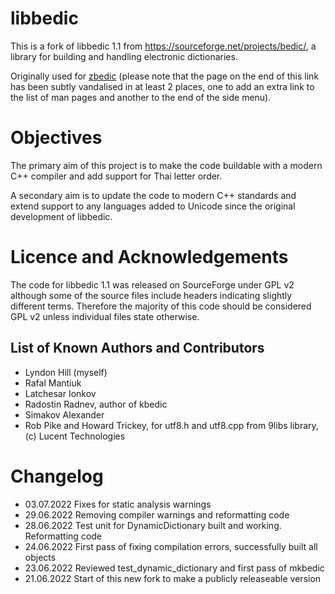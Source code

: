 # libbedic

This is a fork of libbedic 1.1 from https://sourceforge.net/projects/bedic/,
a library for building and handling electronic dictionaries.

Originally used for [zbedic](http://bedic.sourceforge.net/) (please note that
the page on the end of this link has been subtly vandalised in at least 2 places, one
to add an extra link to the list of man pages and another to the end of the side menu).

# Objectives

The primary aim of this project is to make the code buildable with a modern C++ compiler
and add support for Thai letter order.

A secondary aim is to update the code to modern C++ standards and extend support
to any languages added to Unicode since the original development of libbedic.

# Licence and Acknowledgements

The code for libbedic 1.1 was released on SourceForge under GPL v2 although some of the source
files include headers indicating slightly different terms. Therefore the majority
of this code should be considered GPL v2 unless individual files state otherwise.

## List of Known Authors and Contributors 

* Lyndon Hill (myself)
* Rafal Mantiuk
* Latchesar Ionkov
* Radostin Radnev, author of kbedic
* Simakov Alexander
* Rob Pike and Howard Trickey, for utf8.h and utf8.cpp from 9libs library, (c) Lucent Technologies

# Changelog

- 03.07.2022  Fixes for static analysis warnings
- 29.06.2022  Removing compiler warnings and reformatting code
- 28.06.2022  Test unit for DynamicDictionary built and working. Reformatting code
- 24.06.2022  First pass of fixing compilation errors, successfully built all objects
- 23.06.2022  Reviewed test_dynamic_dictionary and first pass of mkbedic
- 21.06.2022  Start of this new fork to make a publicly releaseable version
